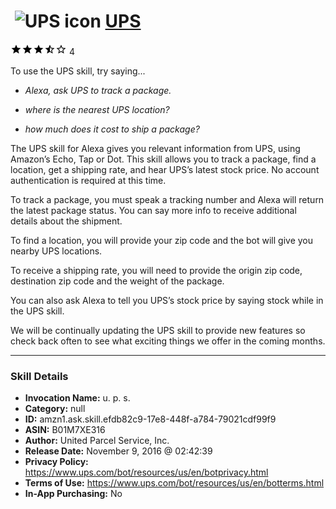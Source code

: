 # &nbsp;<img src="skill_icon" alt="UPS icon" width="36"> [UPS](http://alexa.amazon.com/#skills/amzn1.ask.skill.efdb82c9-17e8-448f-a784-79021cdf99f9)
![3.8 stars](../../images/ic_star_black_18dp_1x.png)![3.8 stars](../../images/ic_star_black_18dp_1x.png)![3.8 stars](../../images/ic_star_black_18dp_1x.png)![3.8 stars](../../images/ic_star_half_black_18dp_1x.png)![3.8 stars](../../images/ic_star_border_black_18dp_1x.png) 4

To use the UPS skill, try saying...

* *Alexa, ask UPS to track a package.*

* *where is the nearest UPS location?*

* *how much does it cost to ship a package?*

The UPS skill for Alexa gives you relevant information from UPS, using Amazon’s Echo, Tap or Dot. This skill allows you to track a package, find a location, get a shipping rate, and hear UPS’s latest stock price. No account authentication is required at this time. 

To track a package, you must speak a tracking number and Alexa will return the latest package status. You can say more info to receive additional details about the shipment. 

To find a location, you will provide your zip code and the bot will give you nearby UPS locations. 

To receive a shipping rate, you will need to provide the origin zip code, destination zip code and the weight of the package. 

You can also ask Alexa to tell you UPS’s stock price by saying stock while in the UPS skill.

We will be continually updating the UPS skill to provide new features so check back often to see what exciting things we offer in the coming months.

***

### Skill Details

* **Invocation Name:** u. p. s.
* **Category:** null
* **ID:** amzn1.ask.skill.efdb82c9-17e8-448f-a784-79021cdf99f9
* **ASIN:** B01M7XE316
* **Author:** United Parcel Service, Inc.
* **Release Date:** November 9, 2016 @ 02:42:39
* **Privacy Policy:** https://www.ups.com/bot/resources/us/en/botprivacy.html
* **Terms of Use:** https://www.ups.com/bot/resources/us/en/botterms.html
* **In-App Purchasing:** No
